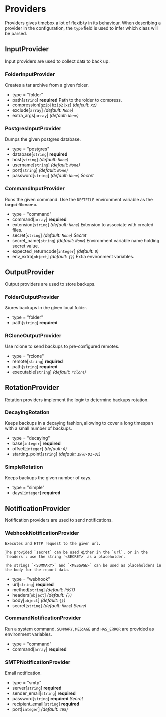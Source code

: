 
# Providers

Providers gives timebox a lot of flexibity in its behaviour. When describing a
provider in the configuration, the `type` field is used to infer which class will
be parsed.

## InputProvider

Input providers are used to collect data to back up.


### FolderInputProvider

Creates a tar archive from a given folder.

- type = "folder"
- path[`string`] **required** 
  Path to the folder to compress.
- compression[`gzip|bzip2|xz`] *(default: `xz`)* 
- exclude[`array`] *(default: `None`)* 
- extra_args[`array`] *(default: `None`)* 

### PostgresInputProvider

Dumps the given postgres database.

- type = "postgres"
- database[`string`] **required** 
- host[`string`] *(default: `None`)* 
- username[`string`] *(default: `None`)* 
- port[`string`] *(default: `None`)* 
- password[`string`] *(default: `None`)* *Secret*

### CommandInputProvider

Runs the given command. Use the `DESTFILE` environment variable as the target filename.

- type = "command"
- command[`array`] **required** 
- extension[`string`] *(default: `None`)* 
  Extension to associate with created files.
- secret[`string`] *(default: `None`)* *Secret*
- secret_name[`string`] *(default: `None`)* 
  Environment variable name holding secret value.
- expected_returncode[`integer`] *(default: `0`)* 
- env_extra[`object`] *(default: `{}`)* 
  Extra environment variables.

## OutputProvider

Output providers are used to store backups.


### FolderOutputProvider

Stores backups in the given local folder.

- type = "folder"
- path[`string`] **required** 

### RCloneOutputProvider

Use rclone to send backups to pre-configured remotes.

- type = "rclone"
- remote[`string`] **required** 
- path[`string`] **required** 
- executable[`string`] *(default: `rclone`)* 

## RotationProvider

Rotation providers implement the logic to determine backups rotation.


### DecayingRotation

Keeps backups in a decaying fashion, allowing to cover a long timespan with a small number of backups.

- type = "decaying"
- base[`integer`] **required** 
- offset[`integer`] *(default: `0`)* 
- starting_point[`string`] *(default: `1970-01-01`)* 

### SimpleRotation

Keeps backups the given number of days.

- type = "simple"
- days[`integer`] **required** 

## NotificationProvider

Notification providers are used to send notifications.


### WebhookNotificationProvider


    Executes and HTTP request to the given url.

    The provided `secret` can be used either in the `url`, or in the `headers`: use the string `<SECRET>` as a placeholder.

    The strings `<SUMMARY>` and `<MESSAGE>` can be used as placeholders in the body for the report data.
    

- type = "webhook"
- url[`string`] **required** 
- method[`string`] *(default: `POST`)* 
- headers[`object`] *(default: `{}`)* 
- body[`object`] *(default: `{}`)* 
- secret[`string`] *(default: `None`)* *Secret*

### CommandNotificationProvider

Run a system command. `SUMMARY`, `MESSAGE` and `HAS_ERROR` are provided as environment variables.

- type = "command"
- command[`array`] **required** 

### SMTPNotificationProvider

Email notification.

- type = "smtp"
- server[`string`] **required** 
- sender_email[`string`] **required** 
- password[`string`] **required** *Secret*
- recipient_email[`string`] **required** 
- port[`integer`] *(default: `465`)* 

